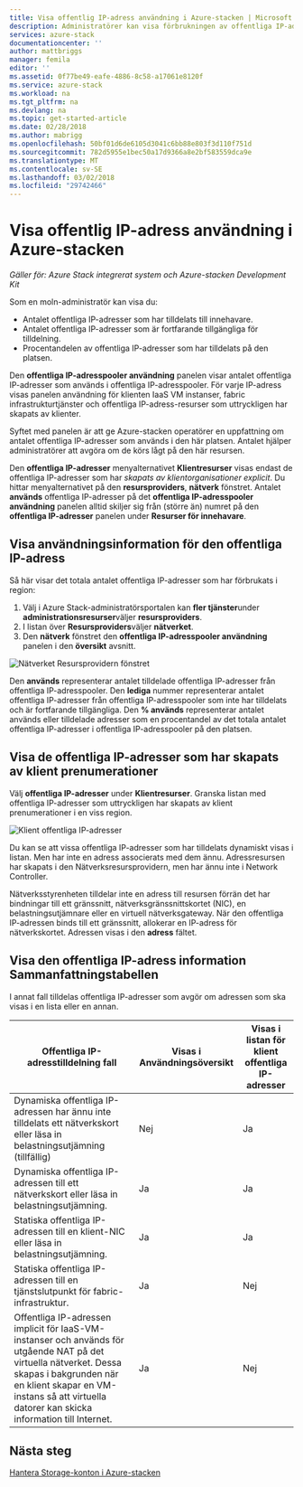 ```yaml
---
title: Visa offentlig IP-adress användning i Azure-stacken | Microsoft Docs
description: Administratörer kan visa förbrukningen av offentliga IP-adresser i en region
services: azure-stack
documentationcenter: ''
author: mattbriggs
manager: femila
editor: ''
ms.assetid: 0f77be49-eafe-4886-8c58-a17061e8120f
ms.service: azure-stack
ms.workload: na
ms.tgt_pltfrm: na
ms.devlang: na
ms.topic: get-started-article
ms.date: 02/28/2018
ms.author: mabrigg
ms.openlocfilehash: 50bf01d6de6105d3041c6bb88e803f3d110f751d
ms.sourcegitcommit: 782d5955e1bec50a17d9366a8e2bf583559dca9e
ms.translationtype: MT
ms.contentlocale: sv-SE
ms.lasthandoff: 03/02/2018
ms.locfileid: "29742466"
---
```

# <a name="view-public-ip-address-consumption-in-azure-stack"></a>Visa offentlig IP-adress användning i Azure-stacken

*Gäller för: Azure Stack integrerat system och Azure-stacken Development Kit*

Som en moln-administratör kan visa du:
 - Antalet offentliga IP-adresser som har tilldelats till innehavare.
 - Antalet offentliga IP-adresser som är fortfarande tillgängliga för tilldelning.
 - Procentandelen av offentliga IP-adresser som har tilldelats på den platsen.

Den **offentliga IP-adresspooler användning** panelen visar antalet offentliga IP-adresser som används i offentliga IP-adresspooler. För varje IP-adress visas panelen användning för klienten IaaS VM instanser, fabric infrastrukturtjänster och offentliga IP-adress-resurser som uttryckligen har skapats av klienter.

Syftet med panelen är att ge Azure-stacken operatörer en uppfattning om antalet offentliga IP-adresser som används i den här platsen. Antalet hjälper administratörer att avgöra om de körs lågt på den här resursen.

Den **offentliga IP-adresser** menyalternativet **Klientresurser** visas endast de offentliga IP-adresser som har *skapats av klientorganisationer explicit*. Du hittar menyalternativet på den **resursproviders**, **nätverk** fönstret. Antalet **används** offentliga IP-adresser på det **offentliga IP-adresspooler användning** panelen alltid skiljer sig från (större än) numret på den **offentliga IP-adresser** panelen under  **Resurser för innehavare**.

## <a name="view-the-public-ip-address-usage-information"></a>Visa användningsinformation för den offentliga IP-adress
Så här visar det totala antalet offentliga IP-adresser som har förbrukats i region:

1. Välj i Azure Stack-administratörsportalen kan **fler tjänster**under **administrationsresurser**väljer **resursproviders**.
2. I listan över **Resursproviders**väljer **nätverket**.
3. Den **nätverk** fönstret den **offentliga IP-adresspooler användning** panelen i den **översikt** avsnitt.

![Nätverket Resursprovidern fönstret](media/azure-stack-viewing-public-ip-address-consumption/image01.png)

Den **används** representerar antalet tilldelade offentliga IP-adresser från offentliga IP-adresspooler. Den **lediga** nummer representerar antalet offentliga IP-adresser från offentliga IP-adresspooler som inte har tilldelats och är fortfarande tillgängliga. Den **% används** representerar antalet används eller tilldelade adresser som en procentandel av det totala antalet offentliga IP-adresser i offentliga IP-adresspooler på den platsen.

## <a name="view-the-public-ip-addresses-that-were-created-by-tenant-subscriptions"></a>Visa de offentliga IP-adresser som har skapats av klient prenumerationer
Välj **offentliga IP-adresser** under **Klientresurser**. Granska listan med offentliga IP-adresser som uttryckligen har skapats av klient prenumerationer i en viss region.

![Klient offentliga IP-adresser](media/azure-stack-viewing-public-ip-address-consumption/image02.png)

Du kan se att vissa offentliga IP-adresser som har tilldelats dynamiskt visas i listan. Men har inte en adress associerats med dem ännu. Adressresursen har skapats i den Nätverksresursprovidern, men har ännu inte i Network Controller.

Nätverksstyrenheten tilldelar inte en adress till resursen förrän det har bindningar till ett gränssnitt, nätverksgränssnittskortet (NIC), en belastningsutjämnare eller en virtuell nätverksgateway. När den offentliga IP-adressen binds till ett gränssnitt, allokerar en IP-adress för nätverkskortet. Adressen visas i den **adress** fältet.

## <a name="view-the-public-ip-address-information-summary-table"></a>Visa den offentliga IP-adress information Sammanfattningstabellen
I annat fall tilldelas offentliga IP-adresser som avgör om adressen som ska visas i en lista eller en annan.

| **Offentliga IP-adresstilldelning fall** | **Visas i Användningsöversikt** | **Visas i listan för klient offentliga IP-adresser** |
| --- | --- | --- |
| Dynamiska offentliga IP-adressen har ännu inte tilldelats ett nätverkskort eller läsa in belastningsutjämning (tillfällig) |Nej |Ja |
| Dynamiska offentliga IP-adressen till ett nätverkskort eller läsa in belastningsutjämning. |Ja |Ja |
| Statiska offentliga IP-adressen till en klient-NIC eller läsa in belastningsutjämning. |Ja |Ja |
| Statiska offentliga IP-adressen till en tjänstslutpunkt för fabric-infrastruktur. |Ja |Nej |
| Offentliga IP-adressen implicit för IaaS-VM-instanser och används för utgående NAT på det virtuella nätverket. Dessa skapas i bakgrunden när en klient skapar en VM-instans så att virtuella datorer kan skicka information till Internet. |Ja |Nej |

## <a name="next-steps"></a>Nästa steg
[Hantera Storage-konton i Azure-stacken](azure-stack-manage-storage-accounts.md)